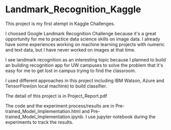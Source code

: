 # Landmark_Recognition_Kaggle

This project is my first atempt in Kaggle Challenges. 

I choosed Google Landmark Recognition Challenge because it's a great opportunity for me to practice data science skills on image data. I already have some experiences working on machine learning projects with numeric and text data, but I have never worked on images at that time. 

I see landmark recognition as an interesting topic because I planned to build an building recognition app for UW campuses to solve the problem that it's easy for me to get lost in campus trying to find the classroom.

I used different approaches in this project including IBM Watson, Azure and TensorFlow(on local machine) to build classifier.

The detail of this project is in Project_Report.pdf

The code and the experiment process/results are in Pre-trained_Model_Implementation.html and Pre-trained_Model_Implementation.ipynb. I use jupyter notebook during the experiments to track the results.
